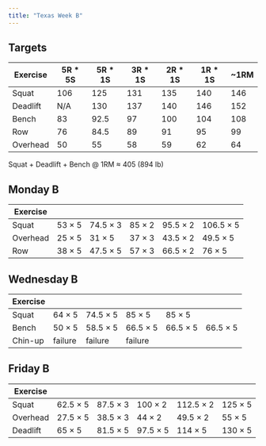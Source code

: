 ```yaml
---
title: "Texas Week B"
---
```



## Targets

| Exercise | 5R * 5S | 5R * 1S | 3R * 1S | 2R * 1S | 1R * 1S |  ~1RM   |
| ---      | ------- | ------- | ------- | ------- | ------- | ------- |
| Squat    |   106   |   125   |   131   |   135   |   140   |   146   |
| Deadlift |   N/A   |   130   |   137   |   140   |   146   |   152   |
| Bench    |   83   |  92.5   |   97   |   100   |   104   |   108   |
| Row      |   76   |  84.5   |   89   |   91   |   95   |   99   |
| Overhead |   50   |  55   |   58   |   59   |   62   |   64   |


Squat + Deadlift + Bench @ 1RM ≈ 405 (894 lb)
    
## Monday B

| Exercise |     |     |     |     |     |
| ---      | --- | --- | --- | --- | --- |
| Squat    | 53 × 5 | 74.5 × 3 | 85 × 2 | 95.5 × 2 | 106.5 × 5 | 106.5 × 5 | 106.5 × 5 | 106.5 × 5 | 106.5 × 5 |
| Overhead | 25 × 5 | 31 × 5 | 37 × 3 | 43.5 × 2 | 49.5 × 5 | 49.5 × 5 | 49.5 × 5 | 49.5 × 5 | 49.5 × 5 |
| Row      | 38 × 5 | 47.5 × 5 | 57 × 3 | 66.5 × 2 | 76 × 5 | 76 × 5 | 76 × 5 | 76 × 5 | 76 × 5 |

## Wednesday B

| Exercise |     |     |     |     |     |
| ---      | --- | --- | --- | --- | --- |
| Squat    | 64 × 5 | 74.5 × 5 | 85 × 5 | 85 × 5 |
| Bench    | 50 × 5 | 58.5 × 5 | 66.5 × 5 | 66.5 × 5 | 66.5 × 5 |
| Chin-up  | failure | failure | failure |

## Friday B

| Exercise |     |     |     |     |     |
| ---      | --- | --- | --- | --- | --- |
| Squat    | 62.5 × 5 | 87.5 × 3 | 100 × 2 | 112.5 × 2 | 125 × 5 |
| Overhead | 27.5 × 5 | 38.5 × 3 | 44 × 2 | 49.5 × 2 | 55 × 5 |
| Deadlift | 65 × 5 | 81.5 × 5 | 97.5 × 5 | 114 × 5 | 130 × 5 |

